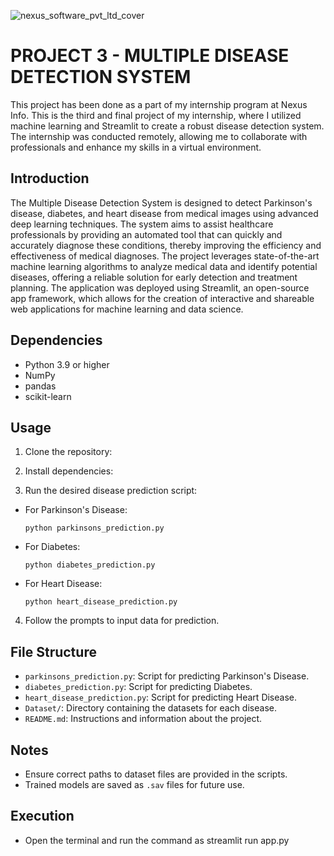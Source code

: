 ![nexus_software_pvt_ltd_cover](https://github.com/Shreyaprasad21/Project-3-AI-ML-Series-Multiple-Disease-Detection-system/assets/142075353/1e542e0d-2db0-41cb-99b7-d8f61c9da7cb)

# PROJECT 3 - MULTIPLE DISEASE DETECTION SYSTEM
This project has been done as a part of my internship program at Nexus Info. This is the third and final project of my internship, where I utilized machine learning and Streamlit to create a robust disease detection system. The internship was conducted remotely, allowing me to collaborate with professionals and enhance my skills in a virtual environment.

## Introduction
The Multiple Disease Detection System is designed to detect Parkinson's disease, diabetes, and heart disease from medical images using advanced deep learning techniques. The system aims to assist healthcare professionals by providing an automated tool that can quickly and accurately diagnose these conditions, thereby improving the efficiency and effectiveness of medical diagnoses. The project leverages state-of-the-art machine learning algorithms to analyze medical data and identify potential diseases, offering a reliable solution for early detection and treatment planning. The application was deployed using Streamlit, an open-source app framework, which allows for the creation of interactive and shareable web applications for machine learning and data science.

## Dependencies
- Python 3.9 or higher
- NumPy
- pandas
- scikit-learn

## Usage
1. Clone the repository:

2. Install dependencies:

3. Run the desired disease prediction script:
- For Parkinson's Disease:
  ```
  python parkinsons_prediction.py
  ```
- For Diabetes:
  ```
  python diabetes_prediction.py
  ```
- For Heart Disease:
  ```
  python heart_disease_prediction.py
  ```

4. Follow the prompts to input data for prediction.

## File Structure
- `parkinsons_prediction.py`: Script for predicting Parkinson's Disease.
- `diabetes_prediction.py`: Script for predicting Diabetes.
- `heart_disease_prediction.py`: Script for predicting Heart Disease.
- `Dataset/`: Directory containing the datasets for each disease.
- `README.md`: Instructions and information about the project.

## Notes
- Ensure correct paths to dataset files are provided in the scripts.
- Trained models are saved as `.sav` files for future use.

## Execution
- Open the terminal and run the command as streamlit run app.py
